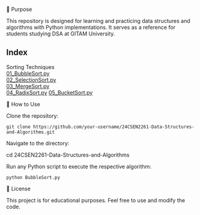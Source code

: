 📌 Purpose

This repository is designed for learning and practicing data structures and algorithms with Python implementations. It serves as a reference for students studying DSA at GITAM University.


## Index
Sorting Techniques  
[01_BubbleSort.py](BubbleSort.py)  
[02_SelectionSort.py](selectionSort.py)  
[03_MergeSort.py](MergeSort.py)  
[04_RadixSort.py](radixSort.py) 
[05_BucketSort.py](BucketSort.py)


🚀 How to Use

 Clone the repository:

    git clone https://github.com/your-username/24CSEN2261-Data-Structures-and-Algorithms.git
   

Navigate to the directory:

cd 24CSEN2261-Data-Structures-and-Algorithms

Run any Python script to execute the respective algorithm:

    python BubbleSort.py

📜 License

This project is for educational purposes. Feel free to use and modify the code.
